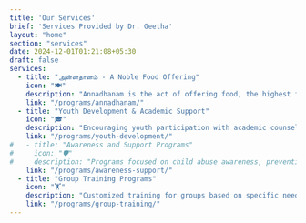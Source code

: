 ```yaml
---
title: 'Our Services'
brief: 'Services Provided by Dr. Geetha'
layout: "home"
section: "services"
date: 2024-12-01T01:21:08+05:30
draft: false
services:  
  - title: "அன்னதானம் - A Noble Food Offering"  
    icon: "🍽️"  
    description: "Annadhanam is the act of offering food, the highest form of charity to feed the needy and foster compassion."  
    link: "/programs/annadhanam/"  
  - title: "Youth Development & Academic Support"  
    icon: "🎓"  
    description: "Encouraging youth participation with academic counseling and career guidance to help them pursue their aspirations."  
    link: "/programs/youth-development/"  
#   - title: "Awareness and Support Programs"  
#     icon: "🛡️"  
#     description: "Programs focused on child abuse awareness, prevention of sexual harassment, and drug abuse recovery."  
    link: "/programs/awareness-support/"  
  - title: "Group Training Programs"  
    icon: "🏋️"  
    description: "Customized training for groups based on specific needs like youth leadership and crisis management."  
    link: "/programs/group-training/"
---
```

